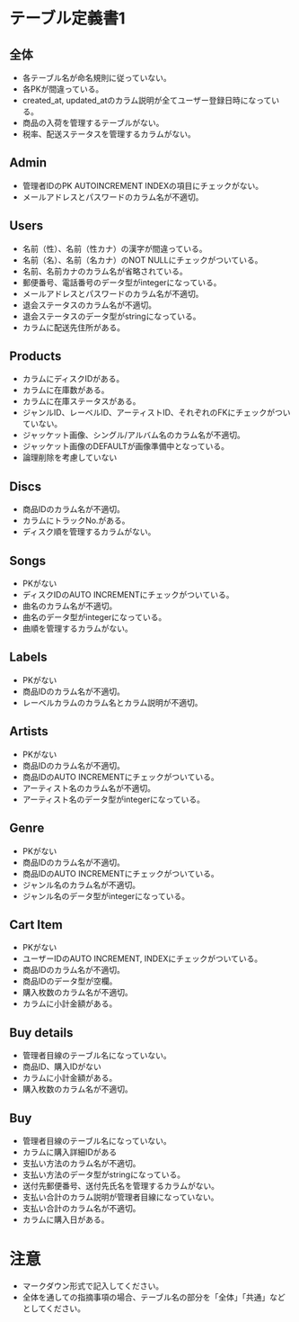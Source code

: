 # テーブル定義書1
## 全体
- 各テーブル名が命名規則に従っていない。
- 各PKが間違っている。
- created_at, updated_atのカラム説明が全てユーザー登録日時になっている。
- 商品の入荷を管理するテーブルがない。
- 税率、配送ステータスを管理するカラムがない。

## Admin
- 管理者IDのPK AUTOINCREMENT INDEXの項目にチェックがない。
- メールアドレスとパスワードのカラム名が不適切。

## Users
- 名前（性）、名前（性カナ）の漢字が間違っている。
- 名前（名）、名前（名カナ）のNOT NULLにチェックがついている。
- 名前、名前カナのカラム名が省略されている。
- 郵便番号、電話番号のデータ型がintegerになっている。
- メールアドレスとパスワードのカラム名が不適切。
- 退会ステータスのカラム名が不適切。
- 退会ステータスのデータ型がstringになっている。
- カラムに配送先住所がある。

## Products
- カラムにディスクIDがある。
- カラムに在庫数がある。
- カラムに在庫ステータスがある。
- ジャンルID、レーベルID、アーティストID、それぞれのFKにチェックがついていない。
- ジャッケット画像、シングル/アルバム名のカラム名が不適切。
- ジャッケット画像のDEFAULTが画像準備中となっている。
- 論理削除を考慮していない

## Discs
- 商品IDのカラム名が不適切。
- カラムにトラックNo.がある。
- ディスク順を管理するカラムがない。

## Songs
- PKがない
- ディスクIDのAUTO INCREMENTにチェックがついている。
- 曲名のカラム名が不適切。
- 曲名のデータ型がintegerになっている。
- 曲順を管理するカラムがない。

## Labels
- PKがない
- 商品IDのカラム名が不適切。
- レーベルカラムのカラム名とカラム説明が不適切。

## Artists
- PKがない
- 商品IDのカラム名が不適切。
- 商品IDのAUTO INCREMENTにチェックがついている。
- アーティスト名のカラム名が不適切。
- アーティスト名のデータ型がintegerになっている。

## Genre
- PKがない
- 商品IDのカラム名が不適切。
- 商品IDのAUTO INCREMENTにチェックがついている。
- ジャンル名のカラム名が不適切。
- ジャンル名のデータ型がintegerになっている。

## Cart Item
- PKがない
- ユーザーIDのAUTO INCREMENT, INDEXにチェックがついている。
- 商品IDのカラム名が不適切。
- 商品IDのデータ型が空欄。
- 購入枚数のカラム名が不適切。
- カラムに小計金額がある。

## Buy details
- 管理者目線のテーブル名になっていない。
- 商品ID、購入IDがない
- カラムに小計金額がある。
- 購入枚数のカラム名が不適切。

## Buy
- 管理者目線のテーブル名になっていない。
- カラムに購入詳細IDがある
- 支払い方法のカラム名が不適切。
- 支払い方法のデータ型がstringになっている。
- 送付先郵便番号、送付先氏名を管理するカラムがない。
- 支払い合計のカラム説明が管理者目線になっていない。
- 支払い合計のカラム名が不適切。
- カラムに購入日がある。

# 注意
* マークダウン形式で記入してください。
* 全体を通しての指摘事項の場合、テーブル名の部分を「全体」「共通」などとしてください。
